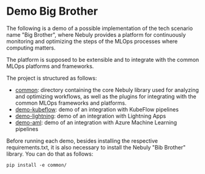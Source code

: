 # Demo Big Brother
The following is a demo of a possible implementation of the tech scenario name 
"Big Brother", where Nebuly provides a platform for continuously monitoring and 
optimizing the steps of the MLOps processes where computing matters.

The platform is supposed to be extensible and to integrate with the common MLOps
platforms and frameworks.

The project is structured as follows:

* [common](common): directory containing the core Nebuly library used for 
analyzing and optimizing workflows, as well as the plugins for integrating with 
the common MLOps frameworks and platforms.
* [demo-kubeflow](demo-kubeflow): demo of an integration with KubeFlow pipelines
* [demo-lightning](demo-lightning): demo of an integration with Lightning Apps
* [demo-aml](demo-aml): demo of an integration with Azure Machine Learning pipelines

Before running each demo, besides installing the respective requirements.txt, it is
also necessary to install the Nebuly "Bib Brother" library. You can do that as follows:

``pip install -e common/``

